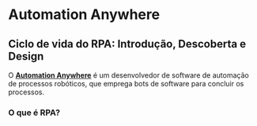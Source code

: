 # Automation Anywhere

## Ciclo de vida do RPA: Introdução, Descoberta e Design


O **[Automation Anywhere](https://www.automationanywhere.com/br/)** é um desenvolvedor de software de automação de processos robóticos, que emprega bots de software para concluir os processos.

### O que é RPA?

